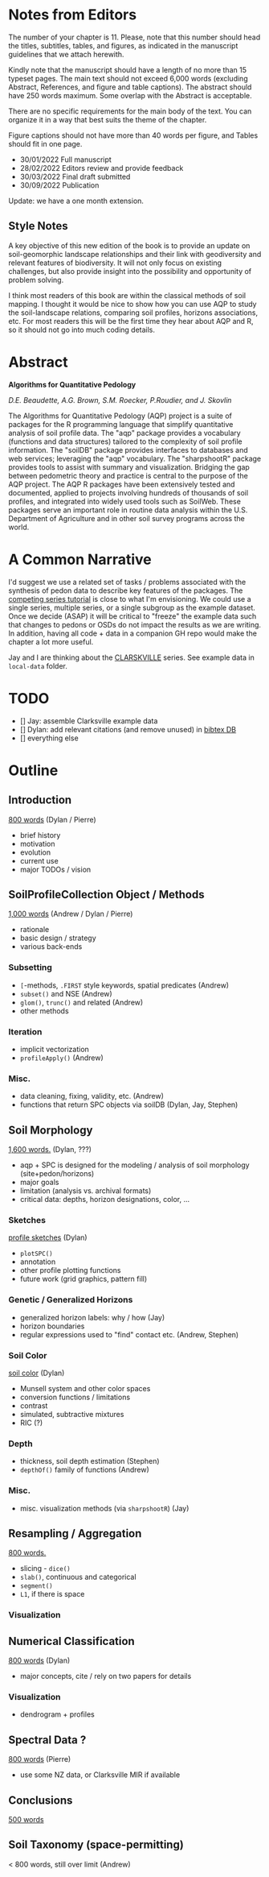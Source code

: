 
# Notes from Editors

The number of your chapter is 11. Please, note that this number should head the titles, subtitles, tables, and figures, as indicated in the manuscript guidelines that we attach herewith.
 
Kindly note that the manuscript should have a length of no more than 15 typeset pages. The main text should not exceed 6,000 words (excluding Abstract, References, and figure and table captions). The abstract should have 250 words maximum. Some overlap with the Abstract is acceptable.
 
There are no specific requirements for the main body of the text. You can organize it in a way that best suits the theme of the chapter.
 
Figure captions should not have more than 40 words per figure, and Tables should fit in one page.

  * 30/01/2022 Full manuscript
  * 28/02/2022 Editors review and provide feedback
  * 30/03/2022 Final draft submitted 
  * 30/09/2022 Publication 

Update: we have a one month extension.

## Style Notes

   A key objective of this new edition of the book is to provide an update on soil-geomorphic landscape relationships and their link with geodiversity and relevant features of biodiversity. It will not only focus on existing challenges, but also provide insight into the possibility and opportunity of problem solving. 

   I think most readers of this book are within the classical methods of soil mapping. I thought it would be nice to show how you can use AQP to study the soil-landscape relations, comparing soil profiles, horizons associations, etc. For most readers this will be the first time they hear about AQP and R, so it should not go into much coding details.



# Abstract


**Algorithms for Quantitative Pedology**

*D.E. Beaudette, A.G. Brown, S.M. Roecker, P.Roudier, and J. Skovlin*

The Algorithms for Quantitative Pedology (AQP) project is a suite of packages for the R programming language that simplify quantitative analysis of soil profile data. The "aqp" package provides a vocabulary (functions and data structures) tailored to the complexity of soil profile information. The "soilDB" package provides interfaces to databases and web services; leveraging the "aqp" vocabulary. The "sharpshootR" package provides tools to assist with summary and visualization. Bridging the gap between pedometric theory and practice is central to the purpose of the AQP project. The AQP R packages have been extensively tested and documented, applied to projects involving hundreds of thousands of soil profiles, and integrated into widely used tools such as SoilWeb. These packages serve an important role in routine data analysis within the U.S. Department of Agriculture and in other soil survey programs across the world. 



# A Common Narrative
I'd suggest we use a related set of tasks / problems associated with the synthesis of pedon data to describe key features of the packages. The [competing series tutorial](http://ncss-tech.github.io/AQP/soilDB/competing-series.html) is close to what I'm envisioning. We could use a single series, multiple series, or a single subgroup as the example dataset. Once we decide (ASAP) it will be critical to "freeze" the example data such that changes to pedons or OSDs do not impact the results as we are writing. In addition, having all code + data in a companion GH repo would make the chapter a lot more useful.

Jay and I are thinking about the [CLARSKVILLE](https://casoilresource.lawr.ucdavis.edu/sde/?series=clarksville) series. See example data in `local-data` folder.

# TODO
 - [] Jay: assemble Clarksville example data
 - [] Dylan: add relevant citations (and remove unused) in [bibtex DB](sections/bibliography.bib)
 - [] everything else


# Outline

## Introduction
[800 words](sections/introduction.Rmd) (Dylan / Pierre)

  * brief history
  * motivation
  * evolution
  * current use
  * major TODOs / vision


## SoilProfileCollection Object / Methods
[1,000 words](sections/SPC-objects.Rmd) (Andrew / Dylan / Pierre)

  * rationale
  * basic design / strategy
  * various back-ends

### Subsetting

  * `[`-methods, `.FIRST` style keywords, spatial predicates (Andrew)
  * `subset()` and NSE (Andrew)
  * `glom()`, `trunc()` and related (Andrew) 
  * other methods

### Iteration

  * implicit vectorization
  * `profileApply()` (Andrew)

### Misc.

 * data cleaning, fixing, validity, etc. (Andrew)
 * functions that return SPC objects via soilDB (Dylan, Jay, Stephen)
 


## Soil Morphology
[1,600 words.](sections/soil-morphology.Rmd) (Dylan, ???)

  * aqp + SPC is designed for the modeling / analysis of soil morphology (site+pedon/horizons)
  * major goals
  * limitation (analysis vs. archival formats)
  * critical data: depths, horizon designations, color, ...

### Sketches
[profile sketches](sections/sketches.Rmd) (Dylan)

  * `plotSPC()`
  * annotation
  * other profile plotting functions
  * future work (grid graphics, pattern fill)
  

### Genetic / Generalized Horizons
 * generalized horizon labels: why / how (Jay)
 * horizon boundaries
 * regular expressions used to "find" contact etc. (Andrew, Stephen)
 

### Soil Color
[soil color](sections/soil-color.Rmd) (Dylan)

  * Munsell system and other color spaces
  * conversion functions / limitations
  * contrast
  * simulated, subtractive mixtures
  * RIC (?)

### Depth

 * thickness, soil depth estimation (Stephen)
 * `depthOf()` family of functions (Andrew)

### Misc.

 * misc. visualization methods (via `sharpshootR`) (Jay)



## Resampling / Aggregation
[800 words.](sections/resampling-aggregation.Rmd)

  * slicing - `dice()`
  * `slab()`, continuous and categorical
  * `segment()`
  * `L1`, if there is space

### Visualization


## Numerical Classification
[800 words](sections/numerical-classification.Rmd) (Dylan)

  * major concepts, cite / rely on two papers for details

### Visualization

  * dendrogram + profiles


## Spectral Data ?
[800 words](sections/spectral-data.Rmd) (Pierre)

  * use some NZ data, or Clarksville MIR if available


## Conclusions
[500 words](sections/conclusion.Rmd)



## Soil Taxonomy (space-permitting)
< 800 words, still over limit (Andrew)


